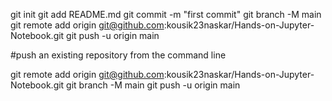 git init
git add README.md
git commit -m "first commit"
git branch -M main
git remote add origin git@github.com:kousik23naskar/Hands-on-Jupyter-Notebook.git
git push -u origin main

#push an existing repository from the command line

git remote add origin git@github.com:kousik23naskar/Hands-on-Jupyter-Notebook.git
git branch -M main
git push -u origin main

